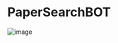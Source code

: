 # PaperSearchBOT
![image](https://github.com/user-attachments/assets/7b449c83-684c-4caf-b31c-dfede4b82fed)
